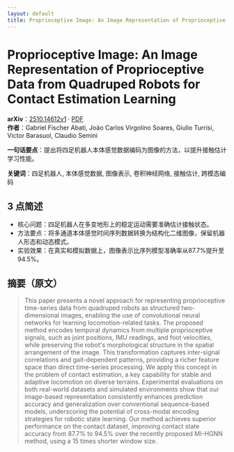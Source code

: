 ```yaml
---
layout: default
title: Proprioceptive Image: An Image Representation of Proprioceptive Data from Quadruped Robots for Contact Estimation Learning
---
```


# Proprioceptive Image: An Image Representation of Proprioceptive Data from Quadruped Robots for Contact Estimation Learning
**arXiv**：[2510.14612v1](https://arxiv.org/abs/2510.14612) · [PDF](https://arxiv.org/pdf/2510.14612.pdf)  
**作者**：Gabriel Fischer Abati, João Carlos Virgolino Soares, Giulio Turrisi, Victor Barasuol, Claudio Semini  

**一句话要点**：提出将四足机器人本体感觉数据编码为图像的方法，以提升接触估计学习性能。

**关键词**：四足机器人, 本体感觉数据, 图像表示, 卷积神经网络, 接触估计, 跨模态编码

## 3 点简述
- 核心问题：四足机器人在多变地形上的稳定运动需要准确估计接触状态。
- 方法要点：将多通道本体感觉时间序列数据转换为结构化二维图像，保留机器人形态和动态模式。
- 实验效果：在真实和模拟数据上，图像表示比序列模型准确率从87.7%提升至94.5%。

## 摘要（原文）

> This paper presents a novel approach for representing proprioceptive
> time-series data from quadruped robots as structured two-dimensional images,
> enabling the use of convolutional neural networks for learning
> locomotion-related tasks. The proposed method encodes temporal dynamics from
> multiple proprioceptive signals, such as joint positions, IMU readings, and
> foot velocities, while preserving the robot's morphological structure in the
> spatial arrangement of the image. This transformation captures inter-signal
> correlations and gait-dependent patterns, providing a richer feature space than
> direct time-series processing. We apply this concept in the problem of contact
> estimation, a key capability for stable and adaptive locomotion on diverse
> terrains. Experimental evaluations on both real-world datasets and simulated
> environments show that our image-based representation consistently enhances
> prediction accuracy and generalization over conventional sequence-based models,
> underscoring the potential of cross-modal encoding strategies for robotic state
> learning. Our method achieves superior performance on the contact dataset,
> improving contact state accuracy from 87.7% to 94.5% over the recently proposed
> MI-HGNN method, using a 15 times shorter window size.

